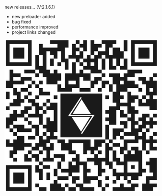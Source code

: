new releases...
(V:2.1.6.1)
* new preloader added
* bug fixed
* performance improved
* project links changed
<img src ="./images/adserasinghe QR.png">
